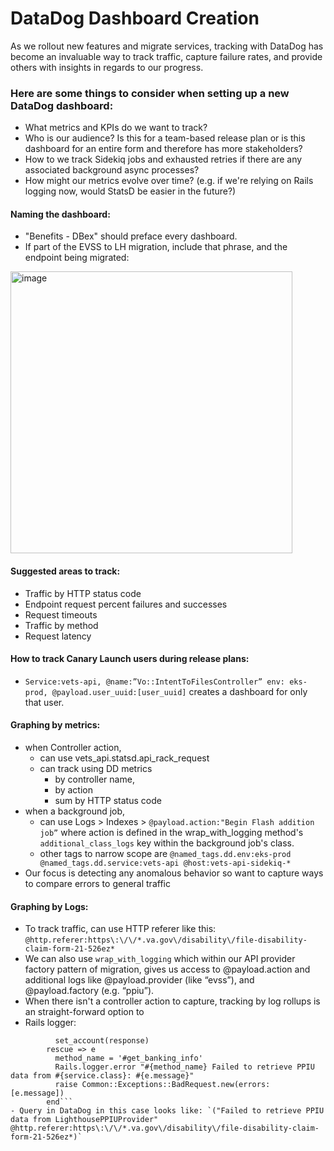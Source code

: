 # DataDog Dashboard Creation

As we rollout new features and migrate services, tracking with DataDog has become an invaluable way to track traffic, capture failure rates, and provide others with insights in regards to our progress. 

### Here are some things to consider when setting up a new DataDog dashboard:

* What metrics and KPIs do we want to track?
* Who is our audience? Is this for a team-based release plan or is this dashboard for an entire form and therefore has more stakeholders?
* How to we track Sidekiq jobs and exhausted retries if there are any associated background async processes?
* How might our metrics evolve over time? (e.g. if we're relying on Rails logging now, would StatsD be easier in the future?)

 #### Naming the dashboard:
 - "Benefits - DBex" should preface every dashboard.
 - If part of the EVSS to LH migration, include that phrase, and the endpoint being migrated: 
 <img width="451" alt="image" src="https://github.com/department-of-veterans-affairs/va.gov-team/assets/144388524/389cf0a6-10a7-496a-bb76-666d31fbcd95">

 #### Suggested areas to track:
 - Traffic by HTTP status code
 - Endpoint request percent failures and successes
 - Request timeouts
 - Traffic by method
 - Request latency

#### How to track Canary Launch users during release plans:
- `Service:vets-api, @name:”Vo::IntentToFilesController” env: eks-prod, @payload.user_uuid:[user_uuid]` creates a dashboard for only that user. 


#### Graphing by metrics: 

- when Controller action,
    - can use vets_api.statsd.api_rack_request
    - can track using DD metrics
        - by controller name,
        - by action
        - sum by HTTP status code
- when a background job,
    - can use Logs > Indexes > `@payload.action:"Begin Flash addition job”` where action is defined in the wrap_with_logging method's `additional_class_logs` key within the background job's class.
    - other tags to narrow scope are `@named_tags.dd.env:eks-prod @named_tags.dd.service:vets-api @host:vets-api-sidekiq-*` 
- Our focus is detecting any anomalous behavior so want to capture ways to compare errors to general traffic 
     
          
#### Graphing by Logs:
  - To track traffic, can use HTTP referer like this: `@http.referer:https\:\/\/*.va.gov\/disability\/file-disability-claim-form-21-526ez*`
  - We can also use ``wrap_with_logging`` which within our API provider factory pattern of migration, gives us access to  @payload.action and additional logs like @payload.provider (like “evss”), and @payload.factory (e.g. “ppiu”).
  - When there isn't a controller action to capture, tracking by log rollups is an straight-forward option to  
  - Rails logger: 
```begin
          set_account(response)
        rescue => e
          method_name = '#get_banking_info'
          Rails.logger.error "#{method_name} Failed to retrieve PPIU data from #{service.class}: #{e.message}"
          raise Common::Exceptions::BadRequest.new(errors: [e.message])
        end``` 
- Query in DataDog in this case looks like: `("Failed to retrieve PPIU data from LighthousePPIUProvider" @http.referer:https\:\/\/*.va.gov\/disability\/file-disability-claim-form-21-526ez*)`

